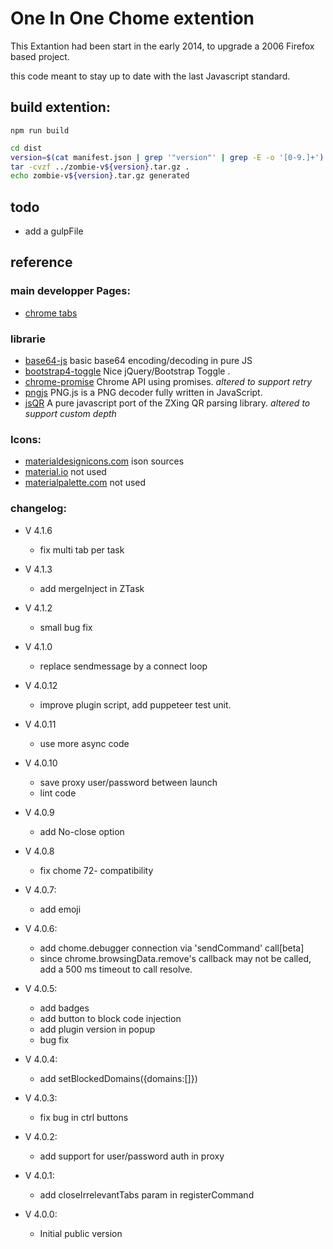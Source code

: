 # One In One Chome extention

This Extantion had been start in the early 2014, to upgrade a 2006 Firefox based project.

this code meant to stay up to date with the last Javascript standard.

## build extention:

```
npm run build
```

```bash
cd dist
version=$(cat manifest.json | grep '"version"' | grep -E -o '[0-9.]+')
tar -cvzf ../zombie-v${version}.tar.gz .
echo zombie-v${version}.tar.gz generated
```

## todo
- add a gulpFile

## reference

### main developper Pages:
 - [chrome tabs](https://developer.chrome.com/extensions/tabs)

### librarie
- [base64-js](https://github.com/beatgammit/base64-js) basic base64 encoding/decoding in pure JS
- [bootstrap4-toggle](https://gitbrent.github.io/bootstrap4-toggle/) Nice jQuery/Bootstrap Toggle .
- [chrome-promise](https://github.com/tfoxy/chrome-promise) Chrome API using promises. *altered to support retry*
- [pngjs](https://github.com/arian/pngjs) PNG.js is a PNG decoder fully written in JavaScript.
- [jsQR](https://github.com/cozmo/jsQR) A pure javascript port of the ZXing QR parsing library. *altered to support custom depth*

### Icons:
- [materialdesignicons.com](https://materialdesignicons.com/) ison sources
- [material.io](https://material.io/tools/icons/) not used
- [materialpalette.com](https://www.materialpalette.com/icons) not used


### changelog:

* V 4.1.6
    - fix multi tab per task

* V 4.1.3
    - add mergeInject in ZTask

* V 4.1.2
    - small bug fix

* V 4.1.0
    - replace sendmessage by a connect loop

* V 4.0.12
    - improve plugin script, add puppeteer test unit.

* V 4.0.11
    - use more async code

* V 4.0.10
    - save proxy user/password between launch
    - lint code

* V 4.0.9
    - add No-close option

* V 4.0.8
    - fix chome 72- compatibility

* V 4.0.7:
    - add emoji

* V 4.0.6:
    - add chome.debugger connection via 'sendCommand' call[beta]
    - since chrome.browsingData.remove's callback may not be called, add a 500 ms timeout to call resolve.

* V 4.0.5:
    - add badges
    - add button to block code injection
    - add plugin version in popup
    - bug fix

* V 4.0.4:
    - add setBlockedDomains({domains:[]})

* V 4.0.3:
    - fix bug in ctrl buttons

* V 4.0.2:
    - add support for user/password auth in proxy

* V 4.0.1:
    - add closeIrrelevantTabs param in registerCommand

* V 4.0.0:
    - Initial public version
